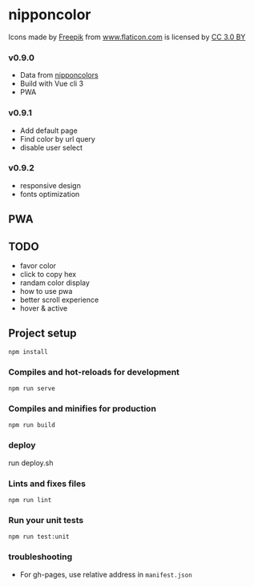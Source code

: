# nipponcolor
<!-- https://www.flaticon.com/packs/japan-21 -->
<div>Icons made by <a href="http://www.freepik.com" title="Freepik">Freepik</a> from <a href="https://www.flaticon.com/" title="Flaticon">www.flaticon.com</a> is licensed by <a href="http://creativecommons.org/licenses/by/3.0/" title="Creative Commons BY 3.0" target="_blank">CC 3.0 BY</a></div>

### v0.9.0
- Data from [nipponcolors](http://nipponcolors.com/)
- Build with Vue cli 3
- PWA 
### v0.9.1
- Add default page
- Find color by url query
- disable user select

### v0.9.2
- responsive design
- fonts optimization

## PWA


## TODO
- favor color
- click to copy hex
- randam color display
- how to use pwa
- better scroll experience
- hover & active

## Project setup
```
npm install
```

### Compiles and hot-reloads for development
```
npm run serve
```

### Compiles and minifies for production
```
npm run build
```

### deploy
run deploy.sh

### Lints and fixes files
```
npm run lint
```

### Run your unit tests
```
npm run test:unit
```

### troubleshooting
- For gh-pages, use relative address in `manifest.json`